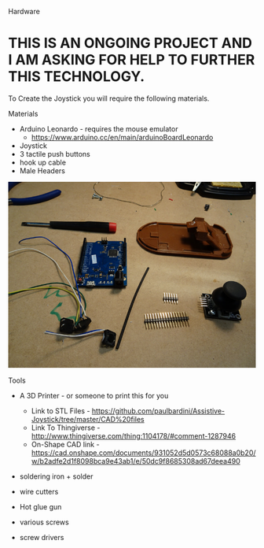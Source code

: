 Hardware

<h1> THIS IS AN ONGOING PROJECT AND I AM ASKING FOR HELP TO FURTHER THIS TECHNOLOGY.</h1>
To Create the Joystick you will require the following materials.

Materials

- Arduino Leonardo - requires the mouse emulator
  - https://www.arduino.cc/en/main/arduinoBoardLeonardo
- Joystick
- 3 tactile push buttons
- hook up cable
- Male Headers

<img src=https://github.com/paulbardini/Assistive-Joystick/blob/master/img/Making/Image00001%20smaller.jpg>

Tools

- A 3D Printer - or someone to print this for you 
  - Link to STL Files - https://github.com/paulbardini/Assistive-Joystick/tree/master/CAD%20files
  - Link To Thingiverse - http://www.thingiverse.com/thing:1104178/#comment-1287946
  - On-Shape CAD link - https://cad.onshape.com/documents/931052d5d0573c68088a0b20/w/b2adfe2d1f8098bca9e43ab1/e/50dc9f8685308ad67deea490
  
- soldering iron + solder
- wire cutters
- Hot glue gun
- various screws
- screw drivers




